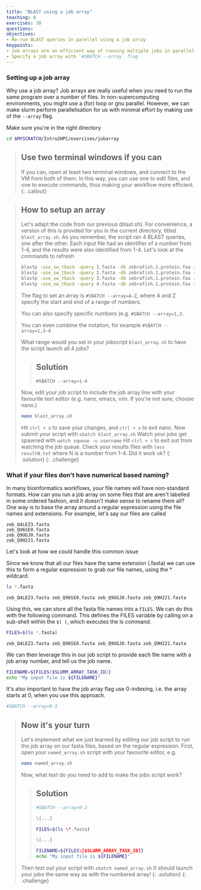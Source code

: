 ```yaml
---
title: "BLAST using a job array"
teaching: 0
exercises: 30
questions:
objectives:
- Re-run BLAST queries in parellel using a job array
keypoints:
- Job arrays are an efficient way of running multiple jobs in parallel
- Specify a job array with `#SBATCH --array` flag
---
```



### Setting up a job array
Why use a job array?
Job arrays are really useful when you need to run the same program over a number of files. In non-supercomputing environments, you might use a (for) loop or gnu parallel. However, we can make slurm perform parallelisation for us with minimal effort by making use of the `--array` flag.

Make sure you're in the right directory
```bash
cd $MYSCRATCH/Intro2HPC/exercises/jobarray
```

> ## Use two terminal windows if you can
>
> If you can, open at least two terminal windows, and connect to the VM from both of them.  In this way, you can use one to edit files, and one to execute commands, thus making your workflow more efficient.
{: .callout}


> ## How to setup an array
> Let's adapt the code from our previous (blast.sh). For convenience, a version of this is provded for you in the current directory, titled `blast_array.sh`. 
> As you remember, the script ran 4 BLAST queries, one after the other. Each input file had an identifier of a number from 1-4, and the results were also identified from 1-4. Let's look at the commands to refresh
> ```bash
> blastp -use_sw_tback -query 1.fasta -db zebrafish.1.protein.faa -out result1.txt
> blastp -use_sw_tback -query 2.fasta -db zebrafish.1.protein.faa -out result2.txt
> blastp -use_sw_tback -query 3.fasta -db zebrafish.1.protein.faa -out result3.txt
> blastp -use_sw_tback -query 4.fasta -db zebrafish.1.protein.faa -out result4.txt
> ```
> The flag to set an array is `#SBATCH --array=A-Z`, where A and Z specify the start and end of a range of numbers. 
> 
> You can also specify specific numbers (e.g. `#SBATCH --array=1,3`. 
> 
> You can even combine the notation, for example `#SBATCH --array=1,3-4`
> 
> What range would you set in your jobscript `blast_array.sh` to have the script launch all 4 jobs?
> 
> > ## Solution
> > 
> > `#SBATCH --array=1-4`
> > 
> 
>
> Now, edit your job script to include the job array line with your favourite text editor (e.g. nano, emacs, vim. If you're not sure, choose nano.)
> ```bash
> nano blast_array.sh
> ```
> Hit `ctrl + o` to save your changes, and `ctrl + x` to exit nano.
> Now submit your script with `sbatch blast_array.sh`
> Watch your jobs get spawned with `watch squeue -u username`
> Hit `ctrl + c` to exit out from watching the job queue.
> Check your results files with `less resultN.txt` where N is a number from 1-4. Did it work ok?
> {: .solution}
{: .challenge}

### What if your files don't have numerical based naming?
In many bioinformatics workflows, your file names will have non-standard formats. How can you run a job array on some files that are aren't labelled in some ordered fashion, and it doesn't make sense to rename them all? One way is to base the array around a regular expression using the file names and extensions. For example, let's say our files are called
```output
zeb_Q4LEZ3.fasta
zeb_Q96SE0.fasta 
zeb_Q9UGJ0.fasta 
zeb_Q9H221.fasta 
```

Let's look at how we could handle this common issue

Since we know that all our files have the same extension (.fasta) we can use this to form a regular expression to grab our file names, using the * wildcard. 
```bash
ls *.fasta
```
```output
zeb_Q4LEZ3.fasta zeb_Q96SE0.fasta zeb_Q9UGJ0.fasta zeb_Q9H221.fasta 
```

Using this, we can store all the fasta file names into a `FILES`. We can do this with the following command. This defines the FILES variable by calling on a sub-shell within the `$( )`, which executes the ls command.
```bash
FILES=$(ls *.fasta)
```
```output
zeb_Q4LEZ3.fasta zeb_Q96SE0.fasta zeb_Q9UGJ0.fasta zeb_Q9H221.fasta 
```

We can then leverage this in our job script to provide each file name with a job array number, and tell us the job name.
```bash
FILENAME=${FILES[$SLURM_ARRAY_TASK_ID]}
echo "My input file is ${FILENAME}"
```
It's also important to have the job array flag use 0-indexing, i.e. the array starts at 0, when you use this approach. 
```bash
#SBATCH --array=0-3
```

> ## Now it's your turn
> Let's implement what we just learned by editing our job script to run the job array on our fasta files, based on the regular expression.
> First, open your `named_array.sh` script with your favourite editor, e.g. 
> ```bash
> nano named_array.sh
> ```
> Now, what text do you need to add to make the jobs script work?
> > ## Solution
> > ```bash
> > #SBATCH --array=0-3
> > 
> > \[...]
> > 
> > FILES=$(ls \*.fasta)
> > 
> > \[...]
> > 
> > FILENAME=${FILES\[$SLURM_ARRAY_TASK_ID]}
> > echo "My input file is ${FILENAME}"
> > ```
> Then test out your script with `sbatch named_array.sh`
> It should launch your jobs the same way as with the numbered array! 
> {: .solution} 
{: .challenge} 




